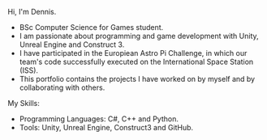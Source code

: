 Hi, I'm Dennis.

- BSc Computer Science for Games student.
- I am passionate about programming and game development with Unity, Unreal Engine and Construct 3.
- I have participated in the Europiean Astro Pi Challenge, in which our team's code successfully executed on the International Space Station (ISS).
- This portfolio contains the projects I have worked on by myself and by collaborating with others.


My Skills:
- Programming Languages: C#, C++ and Python.
- Tools: Unity, Unreal Engine, Construct3 and GitHub.
<!--
**Programmer25X/Programmer25X** is a ✨ _special_ ✨ repository because its `README.md` (this file) appears on your GitHub profile.

Here are some ideas to get you started:

- 🔭 I’m currently working on ...
- 🌱 I’m currently learning ...
- 👯 I’m looking to collaborate on ...
- 🤔 I’m looking for help with ...
- 💬 Ask me about ...
- 📫 How to reach me: ...
- 😄 Pronouns: ...
- ⚡ Fun fact: ...
-->
